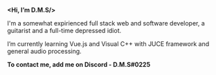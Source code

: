 **<Hi, I’m D.M.S/>**

I'm a somewhat expirienced full stack web and software developer, a guitarist and a full-time depressed idiot.

I’m currently learning Vue.js and Visual C++ with JUCE framework and general audio processing.

__To contact me, add me on Discord - D.M.S#0225__

<!---
DMS055/DMS055 is a ✨ special ✨ repository because its `README.md` (this file) appears on your GitHub profile.
You can click the Preview link to take a look at your changes.
--->

